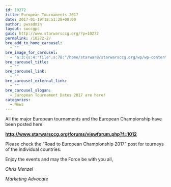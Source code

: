 ```yaml
---
id: 10272
title: European Tournaments 2017
date: 2017-01-19T18:51:28+00:00
author: pwsadmin
layout: swccgpc
guid: http://www.starwarsccg.org/?p=10272
permalink: /10272-2/
bre_add_to_home_carousel:
  - ""
bre_image_for_carousel:
  - 'a:3:{s:4:"file";s:78:"/home/starwar8/starwarsccg.org/wp/wp-content/uploads/Banner-Europe-Flags-1.jpg";s:3:"url";s:74:"http://www.starwarsccg.org/wp/wp-content/uploads/Banner-Europe-Flags-1.jpg";s:4:"type";s:10:"image/jpeg";}'
bre_carousel_title:
  - ""
bre_carousel_link:
  - ""
bre_carousel_external_link:
  - ""
bre_carousel_slogan:
  - European Tournament Dates 2017 are here!
categories:
  - News
---
```

All the major European tournaments and the European Championship have been posted here:

**http://www.starwarsccg.org/forums/viewforum.php?f=1012**

Please check the &#8220;Road to European Championship 2017&#8221; post for tourneys of the individual countries.

Enjoy the events and may the Force be with you all,

_Chris Menzel_

_Marketing Advocate_